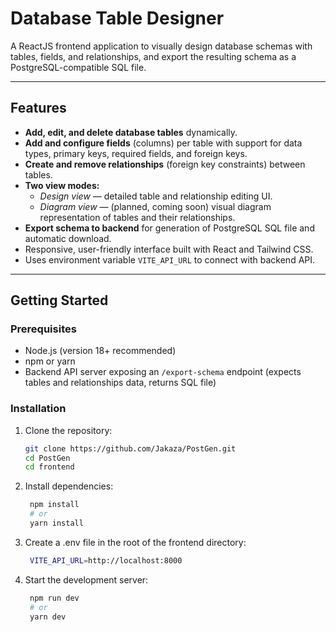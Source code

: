 # Database Table Designer

A ReactJS frontend application to visually design database schemas with tables, fields, and relationships, and export the resulting schema as a PostgreSQL-compatible SQL file.

---

## Features

- **Add, edit, and delete database tables** dynamically.
- **Add and configure fields** (columns) per table with support for data types, primary keys, required fields, and foreign keys.
- **Create and remove relationships** (foreign key constraints) between tables.
- **Two view modes:** 
  - *Design view* — detailed table and relationship editing UI.
  - *Diagram view* — (planned, coming soon) visual diagram representation of tables and their relationships.
- **Export schema to backend** for generation of PostgreSQL SQL file and automatic download.
- Responsive, user-friendly interface built with React and Tailwind CSS.
- Uses environment variable `VITE_API_URL` to connect with backend API.

---

## Getting Started

### Prerequisites

- Node.js (version 18+ recommended)
- npm or yarn
- Backend API server exposing an `/export-schema` endpoint (expects tables and relationships data, returns SQL file)

### Installation

1. Clone the repository:

   ```bash
   git clone https://github.com/Jakaza/PostGen.git
   cd PostGen
   cd frontend
    ```

2. Install dependencies:

   ```bash
    npm install
    # or
    yarn install
    ```

3. Create a .env file in the root of the frontend directory:

   ```bash
    VITE_API_URL=http://localhost:8000
    ```

4. Start the development server:
   ```bash
    npm run dev
    # or
    yarn dev
    ```